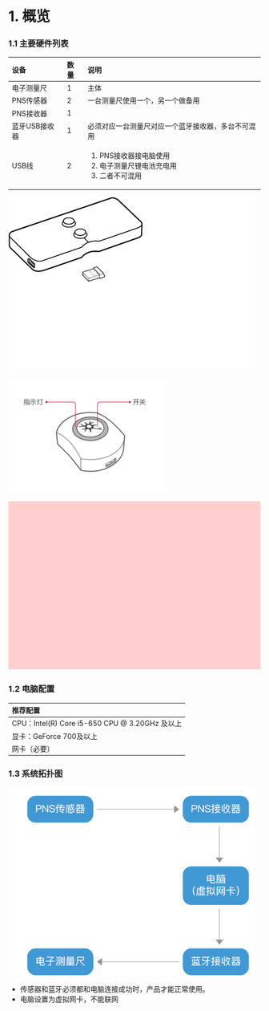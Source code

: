 # 1. 概览

### 1.1 主要硬件列表

<table>
  <thead>
    <tr>
      <th style="text-align:left">&#x8BBE;&#x5907;</th>
      <th style="text-align:left">&#x6570;&#x91CF;</th>
      <th style="text-align:left">&#x8BF4;&#x660E;</th>
    </tr>
  </thead>
  <tbody>
    <tr>
      <td style="text-align:left">&#x7535;&#x5B50;&#x6D4B;&#x91CF;&#x5C3A;</td>
      <td style="text-align:left">1</td>
      <td style="text-align:left">&#x4E3B;&#x4F53;</td>
    </tr>
    <tr>
      <td style="text-align:left">PNS&#x4F20;&#x611F;&#x5668;</td>
      <td style="text-align:left">2</td>
      <td style="text-align:left">&#x4E00;&#x53F0;&#x6D4B;&#x91CF;&#x5C3A;&#x4F7F;&#x7528;&#x4E00;&#x4E2A;&#xFF0C;&#x53E6;&#x4E00;&#x4E2A;&#x505A;&#x5907;&#x7528;</td>
    </tr>
    <tr>
      <td style="text-align:left">PNS&#x63A5;&#x6536;&#x5668;</td>
      <td style="text-align:left">1</td>
      <td style="text-align:left"></td>
    </tr>
    <tr>
      <td style="text-align:left">&#x84DD;&#x7259;USB&#x63A5;&#x6536;&#x5668;</td>
      <td style="text-align:left">1</td>
      <td style="text-align:left">&#x5FC5;&#x987B;&#x5BF9;&#x5E94;&#x4E00;&#x53F0;&#x6D4B;&#x91CF;&#x5C3A;&#x5BF9;&#x5E94;&#x4E00;&#x4E2A;&#x84DD;&#x7259;&#x63A5;&#x6536;&#x5668;&#xFF0C;&#x591A;&#x53F0;&#x4E0D;&#x53EF;&#x6DF7;&#x7528;</td>
    </tr>
    <tr>
      <td style="text-align:left">USB&#x7EBF;</td>
      <td style="text-align:left">2</td>
      <td style="text-align:left">
        <ol>
          <li>PNS&#x63A5;&#x6536;&#x5668;&#x63A5;&#x7535;&#x8111;&#x4F7F;&#x7528;</li>
          <li>&#x7535;&#x5B50;&#x6D4B;&#x91CF;&#x5C3A;&#x9502;&#x7535;&#x6C60;&#x5145;&#x7535;&#x7528;</li>
          <li>&#x4E8C;&#x8005;&#x4E0D;&#x53EF;&#x6DF7;&#x7528;</li>
        </ol>
      </td>
    </tr>
  </tbody>
</table>

![&#x7535;&#x5B50;&#x6D4B;&#x91CF;&#x5C3A;&#x548C;&#x84DD;&#x7259;&#x63A5;&#x6536;&#x5668;](../../../.gitbook/assets/4.png)

![PNS&#x4F20;&#x611F;&#x5668;](../../../.gitbook/assets/1.png)

![PNS&#x63A5;&#x6536;&#x5668;](../../../.gitbook/assets/2.png)

### 1.2 电脑配置

| 推荐配置 |
| :--- |
| CPU：Intel\(R\) Core i5-650 CPU @ 3.20GHz 及以上 |
| 显卡：GeForce 700及以上 |
| 网卡（必要） |

### 1.3 系统拓扑图

![&#x7CFB;&#x7EDF;&#x62D3;&#x6251;&#x56FE;](../../../.gitbook/assets/5%20%281%29.png)

* 传感器和蓝牙必须都和电脑连接成功时，产品才能正常使用。
* 电脑设置为虚拟网卡，不能联网

